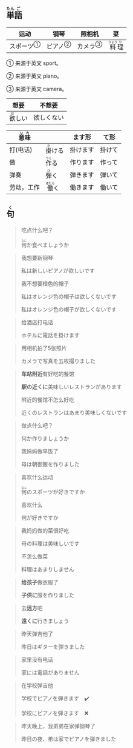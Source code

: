 ## <ruby>単<rt>たん</rt>語<rt>ご</rt></ruby>

| 运动                      | 钢琴                     | 照相机                    | 菜                                     |
| ----------------------- | ---------------------- | ---------------------- | ------------------------------------- |
| <a>スポーツ</a><sup>①</sup> | <a>ピアノ</a><sup>②</sup> | <a>カメラ</a><sup>③</sup> | <ruby>料<rt>りょう</rt>理<rt>り</rt></ruby> |

① 来源于英文 sport。

② 来源于英文 piano。

③ 来源于英文 camera。

| 想要                           | 不想要     |
| ------------------------------ | ---------- |
| <ruby>欲<rt>ほ</rt>しい</ruby> | 欲しくない |

| <ruby>意<rt>い</rt>味<rt>み</rt></ruby> |                                  | ます形   | て形   |
| --------------------------------------- | -------------------------------- | -------- | ------ |
| 打(电话)                                | <ruby>掛<rt>か</rt>ける</ruby>   | 掛けます | 掛けて |
| 做                                      | <ruby>作<rt>つく</rt>る</ruby>   | 作ります | 作って |
| 弹奏                                    | <ruby>弾<rt>ひ</rt>く</ruby>     | 弾きます | 弾いて |
| 劳动，工作                              | <ruby>働<rt>はたら</rt>く</ruby> | 働きます | 働いて |



## <ruby>句<rt>く</rt></ruby>

> 吃点什么吧？
> 
> <ruby>何<rt>なに</rt></ruby>か食べましょうか

> 我想要新钢琴
> 
> 私は新しいピアノが欲しいです
> 
> 我不想要橙色的帽子
> 
> 私はオレンジ色の帽子は欲しくないです
> 
> 私はオレンジ色の帽子が欲しくないです

> 给酒店打电话
> 
> ホテルに電話を掛けます

> 用相机拍了5张照片
> 
> カメラで写真を五枚撮りました

> **车站附近**有好吃的餐馆
>
> **駅の近くに**美味しいレストランがあります
>
> 附近的餐馆不怎么好吃
>
> 近くのレストランはあまり美味しくないです

> 做点什么吧？
> 
> 何か作りましょうか
> 
> 我妈妈做早饭了
> 
> 母は朝御飯を作りました

> 喜欢什么运动
> 
> <ruby>何<rt>なん</rt></ruby>のスポーツが好きですか
> 
> 喜欢什么
> 
> 何が好きですか

> 我妈妈做的菜很好吃
> 
> 母の料理は美味しいです
> 
> 不怎么做菜
> 
> 料理はあまりしません

> **给孩子**做衣服了
> 
> **子供に**服を作りました

> 去**远方**吧
> 
> **遠くに**行きましょう

> 昨天弹吉他了
> 
> 昨日はギターを弾きました

> 家里没有电话
> 
> 家には電話がありません

> 在学校弹吉他
> 
> 学校でピアノを弾きます　✔️
> 
> 学校にピアノを弾きます　❌

> 昨天晚上，我弟弟在家弹钢琴了
>
> 昨日の夜、弟は家でピアノを弾きました
